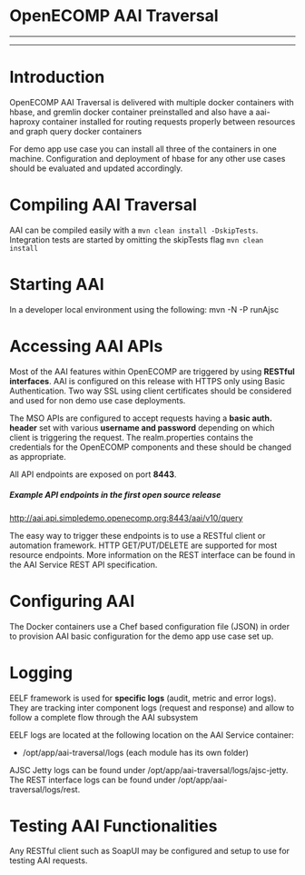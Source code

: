 # OpenECOMP AAI Traversal

---
---

# Introduction

OpenECOMP AAI Traversal is delivered with multiple docker containers with hbase, and gremlin docker container preinstalled and also have a aai-haproxy container installed for routing requests properly between resources and graph query docker containers

For demo app use case you can install all three of the containers in one machine. Configuration and deployment of hbase for any other use cases should be evaluated and updated accordingly.

# Compiling AAI Traversal

AAI can be compiled easily with a `mvn clean install -DskipTests`. Integration tests are started by omitting the skipTests flag `mvn clean install`

# Starting AAI

In a developer local environment using the following: mvn -N -P runAjsc

# Accessing AAI APIs

Most of the AAI features within OpenECOMP are triggered by using **RESTful interfaces**. AAI  is configured on this release with HTTPS only using Basic Authentication. Two way SSL using client certificates should be considered and used for non demo use case deployments.

The MSO APIs are configured to accept requests having a **basic auth. header** set with various **username and password** depending on which client is triggering the request. The realm.properties contains the credentials for the OpenECOMP components and these should be changed as appropriate.

All API endpoints are exposed on port **8443**.

##### Example API endpoints in the first open source release 

http://aai.api.simpledemo.openecomp.org:8443/aai/v10/query

The easy way to trigger these endpoints is to use a RESTful client or automation framework. HTTP GET/PUT/DELETE are supported for most resource endpoints. More information on the REST interface can be found in the AAI Service REST API specification.

# Configuring AAI

The Docker containers use a Chef based configuration file (JSON) in order to provision AAI basic configuration for the demo app use case set up. 
 
# Logging

EELF framework is used for **specific logs** (audit, metric and error logs). They are tracking inter component logs (request and response) and allow to follow a complete flow through the AAI subsystem
 
EELF logs are located at the following location on the AAI Service container:

- /opt/app/aai-traversal/logs (each module has its own folder)

AJSC Jetty logs can be found under /opt/app/aai-traversal/logs/ajsc-jetty.
The REST interface logs can be found under /opt/app/aai-traversal/logs/rest.

# Testing AAI Functionalities
Any RESTful client such as SoapUI may be configured and setup to use for testing AAI requests.



